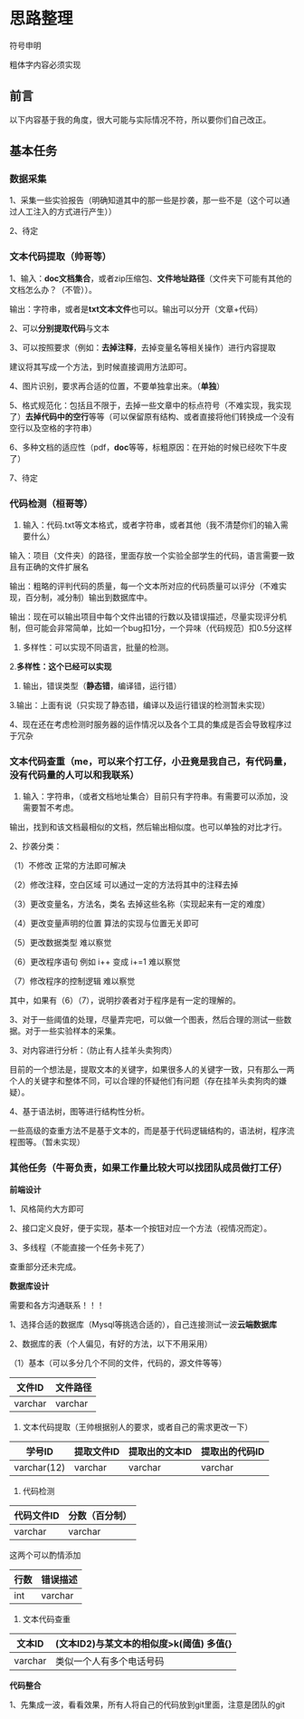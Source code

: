 # 思路整理

符号申明

粗体字内容必须实现

## 前言

以下内容基于我的角度，很大可能与实际情况不符，所以要你们自己改正。

## 基本任务

### 数据采集

1、采集一些实验报告（明确知道其中的那一些是抄袭，那一些不是（这个可以通过人工注入的方式进行产生））

2、待定

### 文本代码提取（帅哥等）

1、输入：**doc文档集合**，或者zip压缩包、**文件地址路径**（文件夹下可能有其他的文档怎么办？（不管））。

输出：字符串，或者是**txt文本文件**也可以。输出可以分开（文章+代码）

2、可以**分别提取代码**与文本

3、可以按照要求（例如：**去掉注释**，去掉变量名等相关操作）进行内容提取

建议将其写成一个方法，到时候直接调用方法即可。

4、图片识别，要求再合适的位置，不要单独拿出来。（**单独**）

5、格式规范化：包括且不限于，去掉一些文章中的标点符号（不难实现，我实现了）**去掉代码中的空行**等等（可以保留原有结构、或者直接将他们转换成一个没有空行以及空格的字符串）

6、多种文档的适应性（pdf，**doc**等等，标粗原因：在开始的时候已经吹下牛皮了）

7、待定

### 代码检测（桓哥等）

1. 输入：代码.txt等文本格式，或者字符串，或者其他（我不清楚你们的输入需要什么）

输入：项目（文件夹）的路径，里面存放一个实验全部学生的代码，语言需要一致且有正确的文件扩展名

输出：粗略的评判代码的质量，每一个文本所对应的代码质量可以评分（不难实现，百分制，减分制）输出到数据库中。

输出：现在可以输出项目中每个文件出错的行数以及错误描述，尽量实现评分机制，但可能会非常简单，比如一个bug扣1分，一个异味（代码规范）扣0.5分这样

1. 多样性：可以实现不同语言，批量的检测。

2.**多样性：这个已经可以实现**

1. 输出，错误类型（**静态错**，编译错，运行错）

3.输出：上面有说（只实现了静态错，编译以及运行错误的检测暂未实现）

4、现在还在考虑检测时服务器的运作情况以及各个工具的集成是否会导致程序过于冗杂

### 文本代码查重（me，可以来个打工仔，小丑竟是我自己，有代码量，没有代码量的人可以和我联系）

1. 输入：字符串，（或者文档地址集合）目前只有字符串。有需要可以添加，没需要暂不考虑。

输出，找到和该文档最相似的文档，然后输出相似度。也可以单独的对比才行。

2、抄袭分类：

（1）不修改								正常的方法即可解决

（2）修改注释，空白区域					可以通过一定的方法将其中的注释去掉

（3）更改变量名，方法名，类名				去掉这些名称（实现起来有一定的难度）

（4）更改变量声明的位置					算法的实现与位置无关即可

（5）更改数据类型						难以察觉

（6）更改程序语句 例如 i++ 变成 i+=1			难以察觉

（7）修改程序的控制逻辑					难以察觉

其中，如果有（6）（7），说明抄袭者对于程序是有一定的理解的。

3、对于一些阈值的处理，尽量弄完吧，可以做一个图表，然后合理的测试一些数据。对于一些实验样本的采集。

3、对内容进行分析：（防止有人挂羊头卖狗肉）

目前的一个想法是，提取文本的关键字，如果很多人的关键字一致，只有那么一两个人的关键字和整体不同，可以合理的怀疑他们有问题（存在挂羊头卖狗肉的嫌疑）。

4、基于语法树，图等进行结构性分析。

一些高级的查重方法不是基于文本的，而是基于代码逻辑结构的，语法树，程序流程图等。（暂未实现）

### 其他任务（牛哥负责，如果工作量比较大可以找团队成员做打工仔）

**前端设计**

1、风格简约大方即可

2、接口定义良好，便于实现，基本一个按钮对应一个方法（视情况而定）。

3、多线程（不能直接一个任务卡死了）

查重部分还未完成。

**数据库设计**

需要和各方沟通联系！！！

1、选择合适的数据库（Mysql等挑选合适的），自己连接测试一波**云端数据库**

2、数据库的表（个人偏见，有好的方法，以下不用采用）

（1）基本（可以多分几个不同的文件，代码的，源文件等等）



| 文件ID  | 文件路径 |
| ------- | -------- |
| varchar | varchar  |



1. 文本代码提取（王帅根据别人的要求，或者自己的需求更改一下）



| 学号ID      | 提取文件ID | 提取出的文本ID | 提取出的代码ID |
| ----------- | ---------- | -------------- | -------------- |
| varchar(12) | varchar    | varchar        | varchar        |



1. 代码检测



| 代码文件ID | 分数（百分制） |
| ---------- | -------------- |
| varchar    | varchar        |



这两个可以酌情添加



| 行数 | 错误描述 |
| ---- | -------- |
| int  | varchar  |



1. 文本代码查重



| 文本ID  | (文本ID2)与某文本的相似度>k(阈值)  多值{} |
| ------- | ----------------------------------------- |
| varchar | 类似一个人有多个电话号码                  |



**代码整合**

1、先集成一波，看看效果，所有人将自己的代码放到git里面，注意是团队的git

